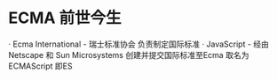 # ECMA 前世今生

· Ecma International - 瑞士标准协会 负责制定国际标准
· JavaScript - 经由Netscape 和 Sun Microsystems 创建并提交国际标准至Ecma 取名为ECMAScript 即ES


